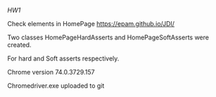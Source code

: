 *HW1*

Check elements in HomePage https://epam.github.io/JDI/

Two classes HomePageHardAsserts and HomePageSoftAsserts were created.

For hard and Soft asserts respectively.

Chrome version 74.0.3729.157

Chromedriver.exe uploaded to git